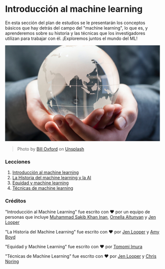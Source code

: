 # Introducción al machine learning

En esta sección del plan de estudios se le presentarán los conceptos básicos que hay detrás del campo del "machine learning", lo que es, y aprenderemos sobre su historia y las técnicas que los investigadores utilizan para trabajar con él. ¡Exploremos juntos el mundo del ML! 

![globe](../images/globe.jpg)
> Photo by <a href="https://unsplash.com/@bill_oxford?utm_source=unsplash&utm_medium=referral&utm_content=creditCopyText">Bill Oxford</a> on <a href="https://unsplash.com/s/photos/globe?utm_source=unsplash&utm_medium=referral&utm_content=creditCopyText">Unsplash</a>
  
### Lecciones

1. [Introducción al machine learning](../1-intro-to-ML/translations/README.es.md)
1. [La Historia del machine learning y la AI](../2-history-of-ML/translations/README.es.md)
1. [Equidad y machine learning](../3-fairness/translations/README.es.md)
1. [Técnicas de machine learning](../4-techniques-of-ML/translations/README.es.md)
### Créditos

"Introducción al Machine Learning" fue escrito con ♥️ por un equipo de personas que incluye [Muhammad Sakib Khan Inan](https://twitter.com/Sakibinan), [Ornella Altunyan](https://twitter.com/ornelladotcom) y [Jen Looper](https://twitter.com/jenlooper)

"La Historia del Machine Learning" fue escrito con ♥️ por [Jen Looper](https://twitter.com/jenlooper) y [Amy Boyd](https://twitter.com/AmyKateNicho)

"Equidad y Machine Learning" fue escrito con ♥️ por [Tomomi Imura](https://twitter.com/girliemac) 

"Técnicas de Machine Learning" fue escrito con ♥️ por [Jen Looper](https://twitter.com/jenlooper) y [Chris Noring](https://twitter.com/softchris) 

